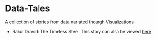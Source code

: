# Data-Tales
A collection of stories from data narrated thourgh Visualizations

* Rahul Dravid: The Timeless Steel. This story can also be viewed [here](http://timeless-steel.surge.sh) 
